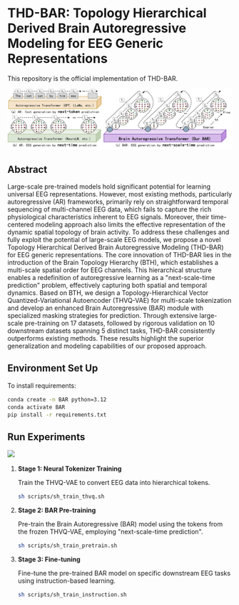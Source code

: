 # THD-BAR: Topology Hierarchical Derived Brain Autoregressive Modeling for EEG Generic Representations

This repository is the official implementation of THD-BAR. 

![](.\figures\3AR_compare.png)

## Abstract
Large-scale pre-trained models hold significant potential for learning universal EEG representations. However, most existing methods, particularly autoregressive (AR) frameworks, primarily rely on straightforward temporal sequencing of multi-channel EEG data, which fails to capture the rich physiological characteristics inherent to EEG signals. Moreover, their time-centered modeling approach also limits the effective representation of the dynamic spatial topology of brain activity. To address these challenges and fully exploit the potential of large-scale EEG models, we propose a novel Topology Hierarchical Derived Brain Autoregressive Modeling (THD-BAR) for EEG generic representations. The core innovation of THD-BAR lies in the introduction of the Brain Topology Hierarchy (BTH), which establishes a multi-scale spatial order for EEG channels. This hierarchical structure enables a redefinition of autoregressive learning as a "next-scale-time prediction" problem, effectively capturing both spatial and temporal dynamics. Based on BTH, we design a Topology-Hierarchical Vector Quantized-Variational Autoencoder (THVQ-VAE) for multi-scale tokenization and develop an enhanced Brain Autoregressive (BAR) module with specialized masking strategies for prediction. Through extensive large-scale pre-training on 17 datasets, followed by rigorous validation on 10 downstream datasets spanning 5 distinct tasks, THD-BAR consistently outperforms existing methods. These results highlight the superior generalization and modeling capabilities of our proposed approach.

## Environment Set Up

To install requirements:

```bash
conda create -n BAR python=3.12
conda activate BAR
pip install -r requirements.txt
```

## Run Experiments

![](F:\yan_2\BAR\figures\stage.png)

1. **Stage 1: Neural Tokenizer Training**

   Train the THVQ-VAE to convert EEG data into hierarchical tokens.

   ```bash
   sh scripts/sh_train_thvq.sh
   ```

2. **Stage 2: BAR Pre-training**

   Pre-train the Brain Autoregressive (BAR) model using the tokens from the frozen THVQ-VAE, employing "next-scale-time prediction".

   ```bash
   sh scripts/sh_train_pretrain.sh
   ```

3. **Stage 3: Fine-tuning**

   Fine-tune the pre-trained BAR model on specific downstream EEG tasks using instruction-based learning.

   ```bash
   sh scripts/sh_train_instruction.sh
   ```

